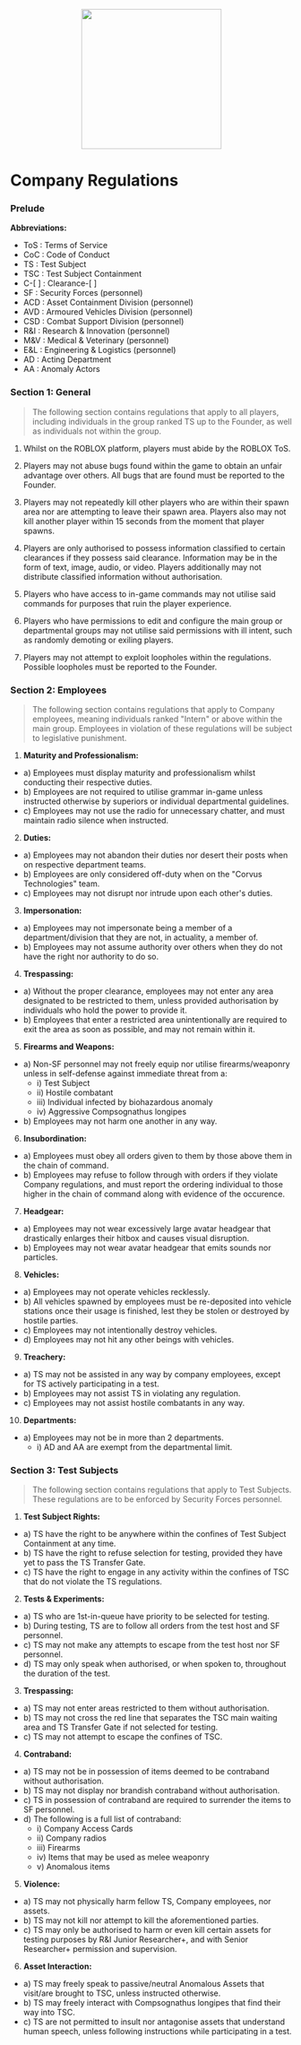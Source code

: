 <p align="center">
  <img src="/../main/Logos%20%26%20Emblems/corvus.png" height="250" width="250"/></center>
</p>

# Company Regulations

### Prelude
**Abbreviations:**
* ToS : Terms of Service
* CoC : Code of Conduct
* TS : Test Subject
* TSC : Test Subject Containment
* C-[ ] : Clearance-[ ]
* SF : Security Forces (personnel)
* ACD : Asset Containment Division (personnel)
* AVD : Armoured Vehicles Division (personnel)
* CSD : Combat Support Division (personnel)
* R&I : Research & Innovation (personnel)
* M&V : Medical & Veterinary (personnel)
* E&L : Engineering & Logistics (personnel)
* AD : Acting Department
* AA : Anomaly Actors

### Section 1: General
> The following section contains regulations that apply to all players, including individuals in the group ranked TS up to the Founder, as well as individuals not within the group.

1) Whilst on the ROBLOX platform, players must abide by the ROBLOX ToS.

2) Players may not abuse bugs found within the game to obtain an unfair advantage over others. All bugs that are found must be reported to the Founder.

3) Players may not repeatedly kill other players who are within their spawn area nor are attempting to leave their spawn area. Players also may not kill another player within 15 seconds from the moment that player spawns.

4) Players are only authorised to possess information classified to certain clearances if they possess said clearance. Information may be in the form of text, image, audio, or video. Players additionally may not distribute classified information without authorisation.

5) Players who have access to in-game commands may not utilise said commands for purposes that ruin the player experience.

6) Players who have permissions to edit and configure the main group or departmental groups may not utilise said permissions with ill intent, such as randomly demoting or exiling players.

7) Players may not attempt to exploit loopholes within the regulations. Possible loopholes must be reported to the Founder.

### Section 2: Employees
> The following section contains regulations that apply to Company employees, meaning individuals ranked "Intern" or above within the main group.
> Employees in violation of these regulations will be subject to legislative punishment.

1) **Maturity and Professionalism:**
* a) Employees must display maturity and professionalism whilst conducting their respective duties.
* b) Employees are not required to utilise grammar in-game unless instructed otherwise by superiors or individual departmental guidelines.
* c) Employees may not use the radio for unnecessary chatter, and must maintain radio silence when instructed. 

2) **Duties:**
* a) Employees may not abandon their duties nor desert their posts when on respective department teams.
* b) Employees are only considered off-duty when on the "Corvus Technologies" team.
* c) Employees may not disrupt nor intrude upon each other's duties.

3) **Impersonation:**
* a) Employees may not impersonate being a member of a department/division that they are not, in actuality, a member of.
* b) Employees may not assume authority over others when they do not have the right nor authority to do so.

4) **Trespassing:**
* a) Without the proper clearance, employees may not enter any area designated to be restricted to them, unless provided authorisation by individuals who hold the power to provide it.
* b) Employees that enter a restricted area unintentionally are required to exit the area as soon as possible, and may not remain within it.

5) **Firearms and Weapons:**
* a) Non-SF personnel may not freely equip nor utilise firearms/weaponry unless in self-defense against immediate threat from a:
  * i) Test Subject
  * ii) Hostile combatant
  * iii) Individual infected by biohazardous anomaly
  * iv) Aggressive Compsognathus longipes
* b) Employees may not harm one another in any way.

6) **Insubordination:**
* a) Employees must obey all orders given to them by those above them in the chain of command.
* b) Employees may refuse to follow through with orders if they violate Company regulations, and must report the ordering individual to those higher in the chain of command along with evidence of the occurence.

7) **Headgear:**
* a) Employees may not wear excessively large avatar headgear that drastically enlarges their hitbox and causes visual disruption.
* b) Employees may not wear avatar headgear that emits sounds nor particles.

8) **Vehicles:**
* a) Employees may not operate vehicles recklessly.
* b) All vehicles spawned by employees must be re-deposited into vehicle stations once their usage is finished, lest they be stolen or destroyed by hostile parties.
* c) Employees may not intentionally destroy vehicles.
* d) Employees may not hit any other beings with vehicles.

9) **Treachery:**
* a) TS may not be assisted in any way by company employees, except for TS actively participating in a test.
* b) Employees may not assist TS in violating any regulation.
* c) Employees may not assist hostile combatants in any way.

10) **Departments:**
* a) Employees may not be in more than 2 departments.
  * i) AD and AA are exempt from the departmental limit.

### Section 3: Test Subjects
> The following section contains regulations that apply to Test Subjects.
> These regulations are to be enforced by Security Forces personnel.

1) **Test Subject Rights:**
* a) TS have the right to be anywhere within the confines of Test Subject Containment at any time.
* b) TS have the right to refuse selection for testing, provided they have yet to pass the TS Transfer Gate.
* c) TS have the right to engage in any activity within the confines of TSC that do not violate the TS regulations.

2) **Tests & Experiments:**
* a) TS who are 1st-in-queue have priority to be selected for testing.
* b) During testing, TS are to follow all orders from the test host and SF personnel.
* c) TS may not make any attempts to escape from the test host nor SF personnel.
* d) TS may only speak when authorised, or when spoken to, throughout the duration of the test.

3) **Trespassing:**
* a) TS may not enter areas restricted to them without authorisation.
* b) TS may not cross the red line that separates the TSC main waiting area and TS Transfer Gate if not selected for testing.
* c) TS may not attempt to escape the confines of TSC.

4) **Contraband:**
* a) TS may not be in possession of items deemed to be contraband without authorisation.
* b) TS may not display nor brandish contraband without authorisation.
* c) TS in possession of contraband are required to surrender the items to SF personnel.
* d) The following is a full list of contraband:
  * i) Company Access Cards
  * ii) Company radios
  * iii) Firearms
  * iv) Items that may be used as melee weaponry
  * v) Anomalous items

5) **Violence:**
* a) TS may not physically harm fellow TS, Company employees, nor assets.
* b) TS may not kill nor attempt to kill the aforementioned parties.
* c) TS may only be authorised to harm or even kill certain assets for testing purposes by R&I Junior Researcher+, and with Senior Researcher+ permission and supervision.

6) **Asset Interaction:**
* a) TS may freely speak to passive/neutral Anomalous Assets that visit/are brought to TSC, unless instructed otherwise.
* b) TS may freely interact with Compsognathus longipes that find their way into TSC.
* c) TS are not permitted to insult nor antagonise assets that understand human speech, unless following instructions while participating in a test.